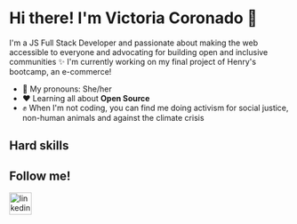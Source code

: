 
  # Hi there! I'm Victoria Coronado 👋


I'm a JS Full Stack Developer and passionate about making the web accessible to everyone and advocating for building open and inclusive communities ✨ I'm currently working on my final project of Henry's bootcamp, an e-commerce!

- 🌿 My pronouns: She/her
- ❤ Learning all about **Open Source**
- ✊ When I'm not coding, you can find me doing activism for social justice, non-human animals and against the climate crisis

## Hard skills


## Follow me! 

<a href="https://www.linkedin.com/in/vic-coronado//" rel="nofollow">
      <img src="https://camo.githubusercontent.com/28bbd2596707954793abeff9eb24d343c1c78b7bf184b90294b4b190c6097a65/68747470733a2f2f63646e2e6a7364656c6976722e6e65742f6e706d2f73696d706c652d69636f6e7340332e302e312f69636f6e732f6c696e6b6564696e2e737667" alt="linkedin" height="40" data-canonical-src="https://cdn.jsdelivr.net/npm/simple-icons@3.0.1/icons/linkedin.svg" style="max-width:100%;">
    </a>


